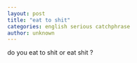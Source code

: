 ```yaml
---
layout: post
title: "eat to shit"
categories: english serious catchphrase
author: unknown
---
```


do you eat to shit or eat shit ?
